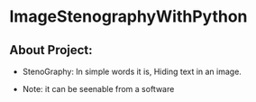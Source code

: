 # ImageStenographyWithPython


## About Project: 

- StenoGraphy: In simple words it is, Hiding text in an image.

- Note: it can be seenable from a software

